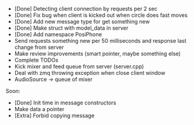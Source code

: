 * [Done] Detecting client connection by requests per 2 sec
* [Done] Fix bug when client is kicked out when circle does fast moves
* [Done] Add new message type for get something new
* [Done] Make struct with model_data in server
* [Done] Add namespace PosiPhone
* Send requests something new per 50 milliseconds and response last change from server
* Make review improvements (smart pointer, maybe something else)
* Complete TODOs
* Kick mixer and feed queue from server (server.cpp)
* Deal with zmq throwing exception when close client window
* AudioSource -> queue of mixer
  
Soon:
* [Done] Init time in message constructors
* Make data a pointer
* [Extra] Forbid copying message